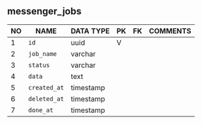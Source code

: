 
messenger_jobs
----------------------------


NO | NAME | DATA TYPE | PK | FK | COMMENTS
---|------|-----------|----|----|-------------------
1|`id` | uuid | V |  | 
2|`job_name` | varchar |  |  | 
3|`status` | varchar |  |  | 
4|`data` | text |  |  | 
5|`created_at` | timestamp |  |  | 
6|`deleted_at` | timestamp |  |  | 
7|`done_at` | timestamp |  |  | 
